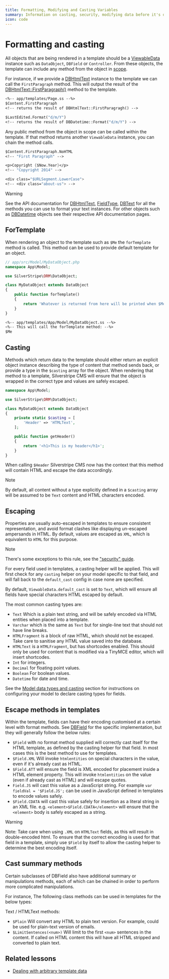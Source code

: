 ```yaml
---
title: Formatting, Modifying and Casting Variables
summary: Information on casting, security, modifying data before it's displayed to the user and how to format data within the template.
icon: code
---
```


# Formatting and casting

All objects that are being rendered in a template should be a [ViewableData](api:SilverStripe\View\ViewableData) instance such as `DataObject`,
`DBField` or `Controller`. From these objects, the template can include any method from the object in
[scope](syntax#scope).

For instance, if we provide a [DBHtmlText](api:SilverStripe\ORM\FieldType\DBHtmlText) instance to the template we can call the `FirstParagraph` method. This will
output the result of the [DBHtmlText::FirstParagraph()](api:SilverStripe\ORM\FieldType\DBHtmlText::FirstParagraph()) method to the template.

```ss
<%-- app/templates/Page.ss --%>
$Content.FirstParagraph
<!-- returns the result of DBHtmlText::FirstParagragh() -->

$LastEdited.Format("d/m/Y")
<!-- returns the result of DBDatetime::Format("d/m/Y") -->
```

Any public method from the object in scope can be called within the template. If that method returns another
`ViewableData` instance, you can chain the method calls.

```ss
$Content.FirstParagraph.NoHTML
<!-- "First Paragraph" -->

<p>Copyright {$Now.Year}</p>
<!-- "Copyright 2014" -->

<div class="$URLSegment.LowerCase">
<!-- <div class="about-us"> -->
```

> [!WARNING]
> See the API documentation for [DBHtmlText](api:SilverStripe\ORM\FieldType\DBHtmlText), [FieldType](api:SilverStripe\ORM\FieldType), [DBText](api:SilverStripe\ORM\FieldType\DBText) for all the methods you can use to format
> your text instances. For other objects such as [DBDatetime](api:SilverStripe\ORM\FieldType\DBDatetime) objects see their respective API documentation pages.

## ForTemplate

When rendering an object to the template such as `$Me` the `forTemplate` method is called. This method can be used to
provide default template for an object.

```php
// app/src/Model/MyDataObject.php
namespace App\Model;

use SilverStripe\ORM\DataObject;

class MyDataObject extends DataObject
{
    public function forTemplate()
    {
        return 'Whatever is returned from here will be printed when $Me is used in a template';
    }
}
```

```ss
<%-- app/templates/App/Model/MyDataObject.ss --%>
<%-- This will call the forTemplate method: --%>
$Me
```

## Casting

Methods which return data to the template should either return an explicit object instance describing the type of
content that method sends back, or provide a type in the `$casting` array for the object. When rendering that method
to a template, Silverstripe CMS will ensure that the object is wrapped in the correct type and values are safely escaped.

```php
namespace App\Model;

use SilverStripe\ORM\DataObject;

class MyDataObject extends DataObject
{
    private static $casting = [
        'Header' => 'HTMLText',
    ];

    public function getHeader()
    {
        return '<h1>This is my header</h1>';
    }
}
```

When calling `$Header` Silverstripe CMS now has the context that this method will contain HTML and escape the data
accordingly.

> [!NOTE]
> By default, all content without a type explicitly defined in a `$casting` array will be assumed to be `Text` content
> and HTML characters encoded.

## Escaping

Properties are usually auto-escaped in templates to ensure consistent representation, and avoid format clashes like
displaying un-escaped ampersands in HTML. By default, values are escaped as `XML`, which is equivalent to `HTML` for
this purpose.

> [!NOTE]
> There's some exceptions to this rule, see the ["security" guide](../security).

For every field used in templates, a casting helper will be applied. This will first check for any
`casting` helper on your model specific to that field, and will fall back to the `default_cast` config
in case none are specified.

By default, `ViewableData.default_cast` is set to `Text`, which will ensure all fields have special
characters HTML escaped by default.

The most common casting types are:

- `Text` Which is a plain text string, and will be safely encoded via HTML entities when placed into
 a template.
- `Varchar` which is the same as `Text` but for single-line text that should not have line breaks.
- `HTMLFragment` is a block of raw HTML, which should not be escaped. Take care to sanitise any HTML
 value saved into the database.
- `HTMLText` is a `HTMLFragment`, but has shortcodes enabled. This should only be used for content
 that is modified via a TinyMCE editor, which will insert shortcodes.
- `Int` for integers.
- `Decimal` for floating point values.
- `Boolean` For boolean values.
- `Datetime` for date and time.

See the [Model data types and casting](/developer_guides/model/data_types_and_casting) section for
instructions on configuring your model to declare casting types for fields.

## Escape methods in templates

Within the template, fields can have their encoding customised at a certain level with format methods.
See [DBField](api:SilverStripe\ORM\FieldType\DBField) for the specific implementation, but they will generally follow the below rules:

- `$Field` with no format method supplied will correctly cast itself for the HTML template, as defined
  by the casting helper for that field. In most cases this is the best method to use for templates.
- `$Field.XML` Will invoke `htmlentities` on special characters in the value, even if it's already
  cast as HTML.
- `$Field.ATT` will ensure the field is XML encoded for placement inside a HTML element property.
  This will invoke `htmlentities` on the value (even if already cast as HTML) and will escape quotes.
- `Field.JS` will cast this value as a JavaScript string. For example `var fieldVal = '$Field.JS';` can
  be used in JavaScript defined in templates to encode values safely.
- `$Field.CDATA` will cast this value safely for insertion as a literal string in an XML file.
  e.g. `<element>$Field.CDATA</element>` will ensure that the `<element>` body is safely escaped
  as a string.

> [!WARNING]
> Note: Take care when using `.XML` on `HTMLText` fields, as this will result in double-encoded
> html. To ensure that the correct encoding is used for that field in a template, simply use
> `$Field` by itself to allow the casting helper to determine the best encoding itself.

## Cast summary methods

Certain subclasses of DBField also have additional summary or manipulations methods, each of
which can be chained in order to perform more complicated manipulations.

For instance, The following class methods can be used in templates for the below types:

Text / HTMLText methods:

- `$Plain` Will convert any HTML to plain text version. For example, could be used for plain-text
  version of emails.
- `$LimitSentences(<num>)` Will limit to the first `<num>` sentences in the content. If called on
  HTML content this will have all HTML stripped and converted to plain text.

## Related lessons

- [Dealing with arbitrary template data](https://www.silverstripe.org/learn/lessons/v4/dealing-with-arbitrary-template-data-1)
